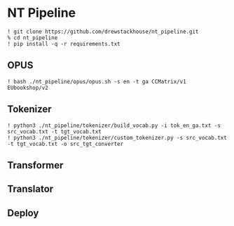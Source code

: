 # NT Pipeline

    ! git clone https://github.com/drewstackhouse/nt_pipeline.git
    % cd nt_pipeline
    ! pip install -q -r requirements.txt

## OPUS

    ! bash ./nt_pipeline/opus/opus.sh -s en -t ga CCMatrix/v1 EUbookshop/v2

## Tokenizer

    ! python3 ./nt_pipeline/tokenizer/build_vocab.py -i tok_en_ga.txt -s src_vocab.txt -t tgt_vocab.txt
    ! python3 ./nt_pipeline/tokenizer/custom_tokenizer.py -s src_vocab.txt -t tgt_vocab.txt -o src_tgt_converter

## Transformer

## Translator

## Deploy
